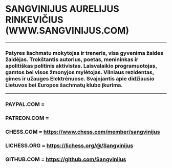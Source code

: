 # SANGVINIJUS AURELIJUS RINKEVIČIUS (WWW.SANGVINIJUS.COM)
- - - - - - - - - - - - - - - - - - - - - - - - - - - - - - - - - - - - - - - - - - - - - 
### Patyres šachmatu mokytojas ir treneris, visa gyvenima žaides žaidėjas. Trokštantis autorius, poetas, menininkas ir apolitiškas politinis aktivistas. Laisvalaikio programuotojas, gamtos bei visos žmonyjos mylėtojas. Vilniaus rezidentas, gimes ir užauges Elektrėnuose. Svajojantis apie didžiausio Lietuvos bei Europos šachmatų klubo įkurima.
- - - - - - - - - - - - - - - - - - - - - - - - - - - - - - - - - - - - - - - - - - - - - 
### PAYPAL.COM = 
### PATREON.COM = 
### CHESS.COM = https://www.chess.com/member/sangvinijus 
### LICHESS.ORG = https://lichess.org/@/Sangvinijus 
### GITHUB.COM = https://github.com/Sangvinijus
